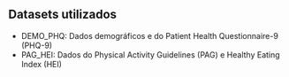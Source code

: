 ## Datasets utilizados

- DEMO_PHQ: Dados demográficos e do Patient Health Questionnaire-9 (PHQ-9)
- PAG_HEI: Dados do Physical Activity Guidelines (PAG) e Healthy Eating Index (HEI)
